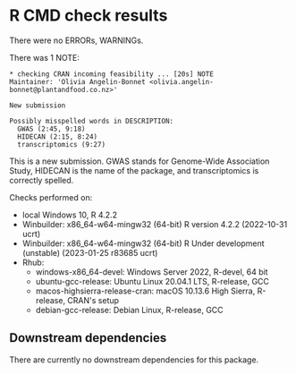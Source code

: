 # R CMD check results

There were no ERRORs, WARNINGs. 

There was 1 NOTE:

```
* checking CRAN incoming feasibility ... [20s] NOTE
Maintainer: 'Olivia Angelin-Bonnet <olivia.angelin-bonnet@plantandfood.co.nz>'

New submission

Possibly misspelled words in DESCRIPTION:
  GWAS (2:45, 9:18)
  HIDECAN (2:15, 8:24)
  transcriptomics (9:27)
```

This is a new submission. GWAS stands for Genome-Wide Association Study, HIDECAN is the name of the package, and transcriptomics is correctly spelled.



Checks performed on:

- local Windows 10, R 4.2.2
- Winbuilder: x86_64-w64-mingw32 (64-bit) R version 4.2.2 (2022-10-31 ucrt)
- Winbuilder: x86_64-w64-mingw32 (64-bit) R Under development (unstable) (2023-01-25 r83685 ucrt)
- Rhub:
  - windows-x86_64-devel: Windows Server 2022, R-devel, 64 bit
  - ubuntu-gcc-release: Ubuntu Linux 20.04.1 LTS, R-release, GCC
  - macos-highsierra-release-cran: macOS 10.13.6 High Sierra, R-release, CRAN's setup
  - debian-gcc-release: Debian Linux, R-release, GCC


## Downstream dependencies

There are currently no downstream dependencies for this package.

